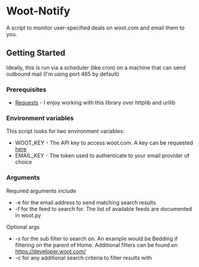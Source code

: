 # Woot-Notify

A script to monitor user-specified deals on woot.com and email them to you.

## Getting Started

Ideally, this is run via a scheduler (like cron) on a machine that can send outbound mail (I'm using port 465 by default)

### Prerequisites

* [Requests](https://pypi.org/project/requests/) - I enjoy working with this library over httplib and urllib

### Environment variables

This script looks for two environment variables:

* WOOT_KEY - The API key to access woot.com. A key can be requested [here](https://forums.woot.com/t/request-developer-api-key/734283)
* EMAIL_KEY - The token used to authenticate to your email provider of choice

### Arguments

Required arguments include

* -e for the email address to send matching search results
* -f for the feed to search for. The list of available feeds are documented in woot.py

Optional args

* -s for the sub filter to search on. An example would be Bedding if filtering on the parent of Home. Additional filters can be found on https://developer.woot.com/
* -c for any additional search criteria to filter results with